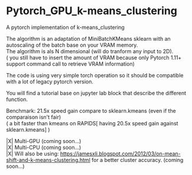 # Pytorch_GPU_k-means_clustering
A pytorch implementation of k-means_clustering

The algorithm is an adaptation of MiniBatchKMeans sklearn with an autoscaling of the batch base on your VRAM memory.<br /> 
The algorithm is als N dimensional (will do tranform any input to 2D).<br />
( you still have to insert the amount of VRAM because only Pytorch 1.11+ support command call to retrieve VRAM information)<br />

The code is using very simple torch operation so it should be compatible with a lot of legacy pytorch version.<br />

You will find a tutorial base on jupyter lab block that describe the different function.<br />

Benchmark: 21.5x speed gain compare to sklearn.kmeans (even if the comparaison isn't fair)<br />
( a bit faster than kmeans on RAPIDS[ having 20.5x speed gain against sklearn.kmeans] )<br />

|X| Multi-GPU (coming soon...)<br />
|X| Multi-CPU (coming soon...)<br />
|X| Will also be using: https://jamesxli.blogspot.com/2012/03/on-mean-shift-and-k-means-clustering.html for a better cluster accuracy. (coming soon...)<br />
